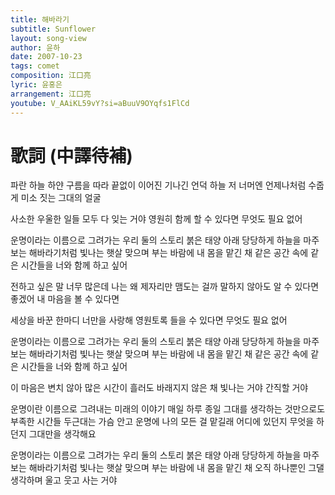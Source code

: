 ```yaml
---
title: 해바라기
subtitle: Sunflower
layout: song-view
author: 윤하
date: 2007-10-23
tags: comet
composition: 江口亮
lyric: 윤홍은
arrangement: 江口亮
youtube: V_AAiKL59vY?si=aBuuV9OYqfs1FlCd
---
```


# 歌詞 (中譯待補)

파란 하늘 하얀 구름을 따라 끝없이 이어진 기나긴 언덕
하늘 저 너머엔 언제나처럼 수줍게 미소 짓는 그대의 얼굴

사소한 우울한 일들 모두 다 잊는 거야
영원히 함께 할 수 있다면 무엇도 필요 없어

운명이라는 이름으로 그려가는 우리 둘의 스토리
붉은 태양 아래 당당하게 하늘을 마주보는 해바라기처럼
빛나는 햇살 맞으며 부는 바람에 내 몸을 맡긴 채
같은 공간 속에 같은 시간들을 너와 함께 하고 싶어

전하고 싶은 말 너무 많은데 나는 왜 제자리만 맴도는 걸까
말하지 않아도 알 수 있다면 좋겠어 내 마음을 볼 수 있다면

세상을 바꾼 한마디 너만을 사랑해
영원토록 들을 수 있다면 무엇도 필요 없어

운명이라는 이름으로 그려가는 우리 둘의 스토리
붉은 태양 아래 당당하게 하늘을 마주보는 해바라기처럼
빛나는 햇살 맞으며 부는 바람에 내 몸을 맡긴 채
같은 공간 속에 같은 시간들을 너와 함께 하고 싶어

이 마음은 변치 않아 많은 시간이 흘러도 바래지지 않은 채
빛나는 거야 간직할 거야

운명이란 이름으로 그려내는 미래의 이야기
매일 하루 종일 그대를 생각하는 것만으로도 부족한 시간들
두근대는 가슴 안고 운명에 나의 모든 걸 맡길래
어디에 있던지 무엇을 하던지 그대만을 생각해요

운명이라는 이름으로 그려가는 우리 둘의 스토리
붉은 태양 아래 당당하게 하늘을 마주보는 해바라기처럼
빛나는 햇살 맞으며 부는 바람에 내 몸을 맡긴 채
오직 하나뿐인 그댈 생각하며 울고 웃고 사는 거야
